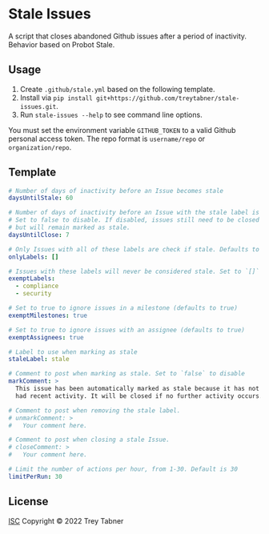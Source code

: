 # Stale Issues

A script that closes abandoned Github issues after a period of inactivity.
Behavior based on Probot Stale.

## Usage

1. Create `.github/stale.yml` based on the following template.
2. Install via `pip install git+https://github.com/treytabner/stale-issues.git`.
3. Run `stale-issues --help` to see command line options.

You must set the environment variable `GITHUB_TOKEN` to a valid Github personal
access token.  The repo format is `username/repo` or `organization/repo`.

## Template

```yml
# Number of days of inactivity before an Issue becomes stale
daysUntilStale: 60

# Number of days of inactivity before an Issue with the stale label is closed.
# Set to false to disable. If disabled, issues still need to be closed manually,
# but will remain marked as stale.
daysUntilClose: 7

# Only Issues with all of these labels are check if stale. Defaults to `[]` (disabled)
onlyLabels: []

# Issues with these labels will never be considered stale. Set to `[]` to disable
exemptLabels:
  - compliance
  - security

# Set to true to ignore issues in a milestone (defaults to true)
exemptMilestones: true

# Set to true to ignore issues with an assignee (defaults to true)
exemptAssignees: true

# Label to use when marking as stale
staleLabel: stale

# Comment to post when marking as stale. Set to `false` to disable
markComment: >
  This issue has been automatically marked as stale because it has not
  had recent activity. It will be closed if no further activity occurs.

# Comment to post when removing the stale label.
# unmarkComment: >
#   Your comment here.

# Comment to post when closing a stale Issue.
# closeComment: >
#   Your comment here.

# Limit the number of actions per hour, from 1-30. Default is 30
limitPerRun: 30
```

## License

[ISC](LICENSE) Copyright © 2022 Trey Tabner
